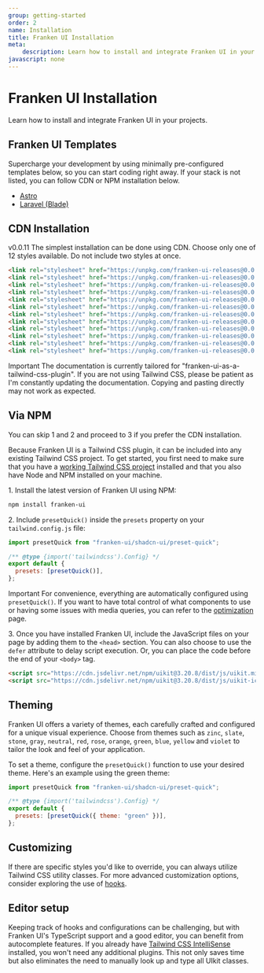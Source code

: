 ```yaml
---
group: getting-started
order: 2
name: Installation
title: Franken UI Installation
meta:
    description: Learn how to install and integrate Franken UI in your projects.
javascript: none
---
```


# Franken UI Installation

<p class="mt-2 uk-text-lead">Learn how to install and integrate Franken UI in your projects.</p>

## Franken UI Templates

Supercharge your development by using minimally pre-configured templates below, so you can start coding right away. If your stack is not listed, you can follow CDN or NPM installation below.

- [Astro](https://github.com/sveltecult/franken-ui-template-astro/)
- [Laravel (Blade)](https://github.com/sveltecult/franken-ui-template-laravel/)

## CDN Installation

<span class="uk-badge uk-badge-danger">v0.0.11</span> The simplest installation can be done using CDN. Choose only one of 12 styles available. Do not include two styles at once.

```html
<link rel="stylesheet" href="https://unpkg.com/franken-ui-releases@0.0.11/dist/default.min.css" />
<link rel="stylesheet" href="https://unpkg.com/franken-ui-releases@0.0.11/dist/slate.min.css" />
<link rel="stylesheet" href="https://unpkg.com/franken-ui-releases@0.0.11/dist/stone.min.css" />
<link rel="stylesheet" href="https://unpkg.com/franken-ui-releases@0.0.11/dist/gray.min.css" />
<link rel="stylesheet" href="https://unpkg.com/franken-ui-releases@0.0.11/dist/neutral.min.css" />
<link rel="stylesheet" href="https://unpkg.com/franken-ui-releases@0.0.11/dist/red.min.css" />
<link rel="stylesheet" href="https://unpkg.com/franken-ui-releases@0.0.11/dist/rose.min.css" />
<link rel="stylesheet" href="https://unpkg.com/franken-ui-releases@0.0.11/dist/orange.min.css" />
<link rel="stylesheet" href="https://unpkg.com/franken-ui-releases@0.0.11/dist/green.min.css" />
<link rel="stylesheet" href="https://unpkg.com/franken-ui-releases@0.0.11/dist/blue.min.css" />
<link rel="stylesheet" href="https://unpkg.com/franken-ui-releases@0.0.11/dist/yellow.min.css" />
<link rel="stylesheet" href="https://unpkg.com/franken-ui-releases@0.0.11/dist/violet.min.css" />
```

<span class="uk-badge uk-badge-danger">Important</span> The documentation is currently tailored for "franken-ui-as-a-tailwind-css-plugin". If you are not using Tailwind CSS, please be patient as I'm constantly updating the documentation. Copying and pasting directly may not work as expected.

## Via NPM

You can skip 1 and 2 and proceed to 3 if you prefer the CDN installation.

Because Franken UI is a Tailwind CSS plugin, it can be included into any existing Tailwind CSS project. To get started, you first need to make sure that you have a [working Tailwind CSS project](https://tailwindcss.com/docs/installation) installed and that you also have Node and NPM installed on your machine.

1\. Install the latest version of Franken UI using NPM:

```sh
npm install franken-ui
```

2\. Include `presetQuick()` inside the `presets` property on your `tailwind.config.js` file:

```javascript
import presetQuick from "franken-ui/shadcn-ui/preset-quick";

/** @type {import('tailwindcss').Config} */
export default {
  presets: [presetQuick()],
};
```

<span class="uk-badge uk-badge-danger">Important</span> For convenience, everything are automatically configured using `presetQuick()`. If you want to have total control of what components to use or having some issues with media queries, you can refer to the [optimization](optimization.md) page. 

3\. Once you have installed Franken UI, include the JavaScript files on your page by adding them to the `<head>` section. You can also choose to use the `defer` attribute to delay script execution. Or, you can place the code before the end of your `<body>` tag.

```html
<script src="https://cdn.jsdelivr.net/npm/uikit@3.20.8/dist/js/uikit.min.js"></script>
<script src="https://cdn.jsdelivr.net/npm/uikit@3.20.8/dist/js/uikit-icons.min.js"></script>
```

## Theming

Franken UI offers a variety of themes, each carefully crafted and configured for a unique visual experience. Choose from themes such as `zinc`, `slate`, `stone`, `gray`, `neutral`, `red`, `rose`, `orange`, `green`, `blue`, `yellow` and `violet` to tailor the look and feel of your application.

To set a theme, configure the `presetQuick()` function to use your desired theme. Here's an example using the green theme:

```javascript
import presetQuick from "franken-ui/shadcn-ui/preset-quick";

/** @type {import('tailwindcss').Config} */
export default {
  presets: [presetQuick({ theme: "green" })],
};
```

## Customizing

If there are specific styles you'd like to override, you can always utilize Tailwind CSS utility classes. For more advanced customization options, consider exploring the use of [hooks](hooks.md).


## Editor setup

Keeping track of hooks and configurations can be challenging, but with Franken UI's TypeScript support and a good editor, you can benefit from autocomplete features. If you already have [Tailwind CSS IntelliSense](https://marketplace.visualstudio.com/items?itemName=bradlc.vscode-tailwindcss) installed, you won't need any additional plugins. This not only saves time but also eliminates the need to manually look up and type all UIkit classes.